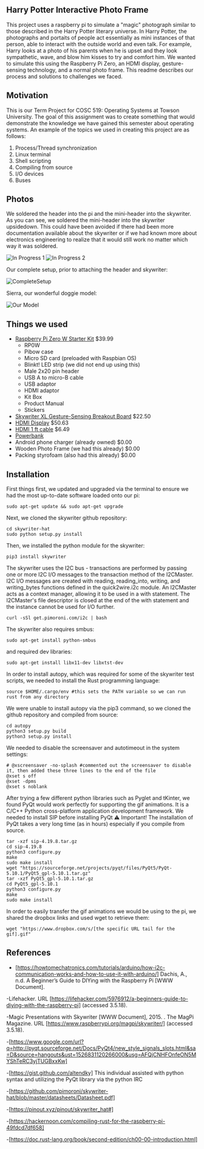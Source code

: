 ## Harry Potter Interactive Photo Frame
This project uses a raspberry pi to simulate a "magic" photograph similar to those described in the Harry Potter literary universe. In Harry Potter, the photographs and portaits of people act essentially as mini instances of that person, able to interact with the outside world and even talk. For example, Harry looks at a photo of his parents when he is upset and they look sympathetic, wave, and blow him kisses to try and comfort him. We wanted to simulate this using the Raspberry Pi Zero, an HDMI display, gesture-sensing technology, and a normal photo frame. This readme describes our process and solutions to challenges we faced.

## Motivation
This is our Term Project for COSC 519: Operating Systems at Towson University. The goal of this assignment was to create something that would demonstrate the knowledge we have gained this semester about operating systems. An example of the topics we used in creating this project are as follows:
1. Process/Thread synchronization
2. Linux terminal
3. Shell scripting
4. Compiling from source
5. I/O devices
6. Buses

## Photos
We soldered the header into the pi and the mini-header into the skywriter. As you can see, we soldered the mini-header into the skywriter upsidedown. This could have been avoided if there had been more documentation available about the skywriter or if we had known more about electronics engineering to realize that it would still work no matter which way it was soldered.

![In Progress 1](https://github.com/KatzenKitty/COSC_519_Term_Project/blob/master/InProgress.jpg)
![In Progress 2](https://github.com/KatzenKitty/COSC_519_Term_Project/blob/master/InProgress2.jpg)

Our complete setup, prior to attaching the header and skywriter:

![CompleteSetup](https://github.com/KatzenKitty/COSC_519_Term_Project/blob/master/CompleteSetup.jpg)

Sierra, our wonderful doggie model:

![Our Model](https://github.com/KatzenKitty/COSC_519_Term_Project/blob/master/Gifs/8bad_fetch.gif)

## Things we used
- [Raspberry Pi Zero W Starter Kit](http://www.microcenter.com/product/488620/Pi_Zero_W_Starter_Kit) $39.99
  - RP0W
  - Pibow case
  - Micro SD card (preloaded with Raspbian OS)
  - Blinkt! LED strip (we did not end up using this)
  - Male 2x20 pin header
  - USB A to micro-B cable
  - USB adaptor
  - HDMI adaptor
  - Kit Box
  - Product Manual
  - Stickers
- [Skywriter XL Gesture-Sensing Breakout Board](https://shop.pimoroni.com/products/skywriter) $22.50
- [HDMI Display](https://shop.pimoroni.com/products/hdmi-8-inch-lcd-screen-kit-800-600) $50.63
- [HDMI 1 ft cable](https://www.amazon.com/gp/product/B00474YRE0/ref=oh_aui_detailpage_o01_s00?ie=UTF8&psc=1) $6.49
- [Powerbank]()
- Android phone charger (already owned) $0.00
- Wooden Photo Frame (we had this already) $0.00
- Packing styrofoam (also had this already) $0.00

## Installation
First things first, we updated and upgraded via the terminal to ensure we had the most up-to-date software loaded onto our pi:

```sudo apt-get update && sudo apt-get upgrade```

Next, we cloned the skywriter github repository:

```git clone https://github.com/pimoroni/skywriter-hat
cd skywriter-hat
sudo python setup.py install
```
    
Then, we installed the python module for the skywriter:

```pip3 install skywriter```
    
The skywriter uses the I2C bus - transactions are performed by passing one or more I2C I/O messages to the transaction method of
the I2CMaster. I2C I/O messages are created with reading, reading_into, writing, and writing_bytes functions defined in the
quick2wire.i2c module. An I2CMaster acts as a context manager, allowing it to be used in a with statement. The I2CMaster's file
descriptor is closed at the end of the with statement and the instance cannot be used for I/O further.

```curl -sSl get.pimoroni.com/i2c | bash```
    
The skywriter also requires smbus:

```sudo apt-get install python-smbus```
    
and required dev libraries:

```sudo apt-get install libx11-dev libxtst-dev```

In order to install autopy, which was required for some of the skywriter test scripts, we needed to install the Rust programming
language:

``` curl https://sh.rustup.rs -sSf | sh -s -- --default.toolchain nightly
source $HOME/.cargo/env #this sets the PATH variable so we can run rust from any directory
```
    
We were unable to install autopy via the pip3 command, so we cloned the github repository and compiled from source:

```get clone https://github.com/autopilot-rs/autopy.git
cd autopy
python3 setup.py build
python3 setup.py install
```
    
We needed to disable the screensaver and autotimeout in the system settings:

```sudo nano /etc/xdg/lxsession/LXDE/autostart
# @xscreensaver -no-splash #commented out the screensaver to disable it, then added these three lines to the end of the file
@xset s off
@xset -dpms
@xset s noblank
```
    
After trying a few different python libraries such as Pyglet and tKinter, we found PyQt would work perfectly for supporting the
gif animations. It is a C/C++ Python cross-platform application development framework. We needed to install SIP before installing
PyQt
⚠️ Important! The installation of PyQt takes a very long time (as in hours) especially if you compile from source.

```wget "https://sourceforge.net/projects/pyqt/files/sip/sip-4-19.8/sip-4.19.8.tar.gz"
tar -xzf sip-4.19.8.tar.gz
cd sip-4.19.8
python3 configure.py
make
sudo make install
wget "https://sourceforge.net/projects/pyqt/files/PyQt5/PyQt-5.10.1/PyQt5_gpl-5.10.1.tar.gz"
tar -xzf PyQt5_gpl-5.10.1.tar.gz
cd PyQt5_gpl-5.10.1
python3 configure.py
make
sudo make install
```

In order to easily transfer the gif animations we would be using to the pi, we shared the dropbox links and used wget to retrieve them:

```cd Project
wget "https://www.dropbox.com/s/[the specific URL tail for the gif].gif"
```

## References
- [https://howtomechatronics.com/tutorials/arduino/how-i2c-communication-works-and-how-to-use-it-with-arduino/]
Dachis, A., n.d. A Beginner’s Guide to DIYing with the Raspberry Pi [WWW Document]. 

-Lifehacker. URL [https://lifehacker.com/5976912/a-beginners-guide-to-diying-with-the-raspberry-pi] (accessed 3.5.18).

-Magic Presentations with Skywriter [WWW Document], 2015. . The MagPi Magazine. URL [https://www.raspberrypi.org/magpi/skywriter/] (accessed 3.5.18).

-[https://www.google.com/url?q=http://pyqt.sourceforge.net/Docs/PyQt4/new_style_signals_slots.html&sa=D&source=hangouts&ust=1526831120266000&usg=AFQjCNHFOnfeON5MYShTeRC3yjTUGBxxKw]

-[https://gist.github.com/altendky] This individual assisted with python syntax and utilizing the PyQt library via the python IRC

-[https://github.com/pimoroni/skywriter-hat/blob/master/datasheets/Datasheet.pdf]

-[https://pinout.xyz/pinout/skywriter_hat#]

-[https://hackernoon.com/compiling-rust-for-the-raspberry-pi-49fdcd7df658]

-[https://doc.rust-lang.org/book/second-edition/ch00-00-introduction.html]



